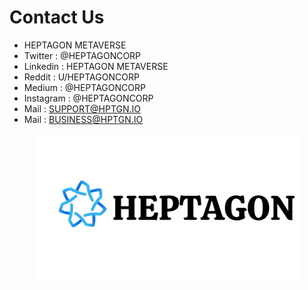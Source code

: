 # Contact Us

* HEPTAGON METAVERSE&#x20;
* Twitter : @HEPTAGONCORP&#x20;
* Linkedin : HEPTAGON METAVERSE&#x20;
* Reddit : U/HEPTAGONCORP&#x20;
* Medium : @HEPTAGONCORP&#x20;
* Instagram : @HEPTAGONCORP&#x20;
* Mail : SUPPORT@HPTGN.IO&#x20;
* Mail : BUSINESS@HPTGN.IO

<figure><img src="../.gitbook/assets/HEPTAGONLOGOMAIN.png" alt=""><figcaption></figcaption></figure>
